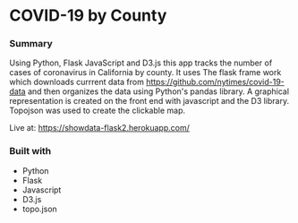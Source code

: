# COVID-19 by County

### Summary
Using Python, Flask JavaScript and D3.js this app tracks the number of cases of coronavirus in California by county. 
It uses The flask frame work which downloads currrent data from  https://github.com/nytimes/covid-19-data and then organizes 
the data using Python's pandas library. A graphical representation is created on the front end with javascript and the D3 library.
Topojson was used to create the clickable map.

Live at: https://showdata-flask2.herokuapp.com/

### Built with
- Python
- Flask
- Javascript
- D3.js
- topo.json



